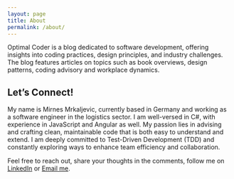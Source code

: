 ```yaml
---
layout: page
title: About
permalink: /about/
---
```


Optimal Coder is a blog dedicated to software development, offering insights into coding practices, design principles, and industry challenges. The blog features articles on topics such as book overviews, design patterns, coding advisory and workplace dynamics.

## Let’s Connect!

My name is Mirnes Mrkaljevic, currently based in Germany and working as a software engineer in the logistics sector. I am well-versed in C#, with experience in JavaScript and Angular as well. My passion lies in advising and crafting clean, maintainable code that is both easy to understand and extend. I am deeply committed to Test-Driven Development (TDD) and constantly exploring ways to enhance team efficiency and collaboration.

Feel free to reach out, share your thoughts in the comments, follow me on [LinkedIn](https://www.linkedin.com/in/mirnes-mrkaljevic/) or <a class="u-email" href="mailto:{{ site.email }}">Email me</a>.